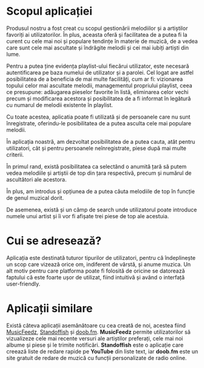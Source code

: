 # Scopul aplicației

  Produsul nostru a fost creat cu scopul gestionării melodiilor și a artiștilor favoriți ai utilizatorilor. În plus, aceasta oferă și facilitatea de a putea fi la curent cu cele mai noi și populare tendințe în materie de muzică, de a vedea care sunt cele mai ascultate și îndrăgite melodii și cei mai iubiți artiști din lume.
   
   Pentru a putea ține evidența playlist-ului fiecărui utilizator, este necesară autentificarea pe baza numelui de utilizator și a parolei. Cel logat are astfel posibilitatea de a beneficia de mai multe facilități, cum ar fi: vizionarea topului celor mai ascultate melodii, managementul propriului playlist, ceea ce presupune: adăugarea pieselor favorite în listă, eliminarea celor vechi precum și modificarea acestora și posibilitatea de a fi informat în legătură cu numarul de melodii existente în playlist.
   
   Cu toate acestea, aplicatia poate fi utilizată și de persoanele care nu sunt înregistrate, oferindu-le posibilitatea de a putea asculta cele mai populare melodii.
   
   În aplicația noastră, am dezvoltat posibilitatea de a putea cauta, atât pentru utilizatori, cât și pentru persoanele neînregistrate, piese după mai multe criterii.
   
   În primul rand, există posibilitatea ca selectând o anumită țară să putem vedea melodiile și artiștii de top din țara respectivă, precum și numărul de ascultători ale acestora. 
   
   În plus, am introdus și opțiunea de a putea căuta melodiile de top în funcție de genul muzical dorit.
   
   De asemenea, există și un câmp de search unde utilizatorul poate introduce numele unui artist și îi vor fi afișate trei piese de top ale acestuia. 


# Cui se adresează?

Aplicația este destinată tuturor tipurilor de utilizatori, pentru că îndeplinește un scop care vizează orice om, indiferent de vârstă, și anume muzica. Un alt motiv pentru care platforma poate fi folosită de oricine se datorează faptului că este foarte ușor de utilizat, fiind intuitivă și având o interfață user-friendly.


# Aplicații similare

Există câteva aplicații asemănătoare cu cea creată de noi, acestea fiind [MusicFeedz](https://musicfeedz.com/), [Standoffish](http://standoffish.com/) și [doob.fm](http://www.doob.fm/). **MusicFeedz** permite utilizatorilor să vizualizeze cele mai recente versuri ale artiștilor preferați, cele mai noi albume și piese și le trimite notificări. **Standoffish** este o aplicație care creează liste de redare rapide pe **YouTube** din liste text, iar **doob.fm** este un site gratuit de redare de muzică cu funcții personalizate de radio online.
